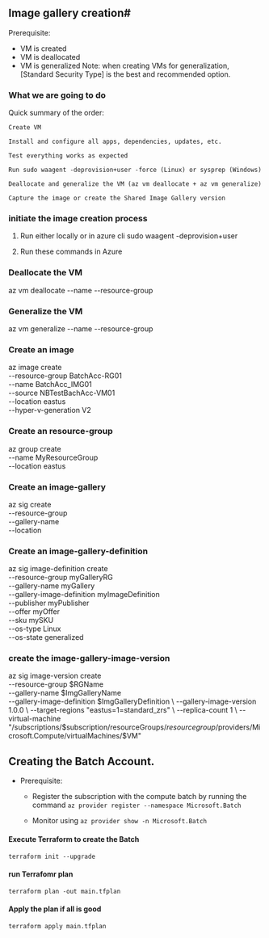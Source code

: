 
## Image gallery creation#

Prerequisite: 
-	VM is created 
-	VM is deallocated
-	VM is generalized
Note: when creating VMs for generalization, [Standard Security Type] is the best and recommended option.

### What we are going to do 
Quick summary of the order:

    Create VM

    Install and configure all apps, dependencies, updates, etc.

    Test everything works as expected

    Run sudo waagent -deprovision+user -force (Linux) or sysprep (Windows)

    Deallocate and generalize the VM (az vm deallocate + az vm generalize)

    Capture the image or create the Shared Image Gallery version

### initiate the image creation process
1.	Run either locally or in azure cli
sudo waagent -deprovision+user


2.	Run these commands in Azure
### Deallocate the VM
az vm deallocate --name <vm-name> --resource-group <rg>

### Generalize the VM
az vm generalize --name <vm-name> --resource-group <rg>

### Create an image
az image create \
  --resource-group BatchAcc-RG01 \
  --name BatchAcc_IMG01 \
  --source NBTestBachAcc-VM01 \
 --location eastus \
 --hyper-v-generation V2

### Create an resource-group
az group create \
--name MyResourceGroup \
--location eastus

### Create an image-gallery
az sig create \
  --resource-group <your-resource-group> \
  --gallery-name <your-gallery-name> \
  --location <azure-region>	

### Create an image-gallery-definition
az sig image-definition create \
   --resource-group myGalleryRG \
   --gallery-name myGallery \
   --gallery-image-definition myImageDefinition \
   --publisher myPublisher \
   --offer myOffer \
   --sku mySKU \
   --os-type Linux \
   --os-state generalized

### create the image-gallery-image-version
az sig image-version create \
--resource-group $RGName \
--gallery-name $ImgGalleryName \
--gallery-image-definition $ImgGalleryDefinition \
--gallery-image-version 1.0.0 \
--target-regions "eastus=1=standard_zrs" \
--replica-count 1 \
--virtual-machine "/subscriptions/$subscription/resourceGroups/$resourcegroup$/providers/Microsoft.Compute/virtualMachines/$VM"


## Creating the Batch Account.
- Prerequisite: 
    * Register the subscription with the compute batch by running the command
        ```az provider register --namespace Microsoft.Batch```
    
    * Monitor using ```az provider show -n Microsoft.Batch```

#### Execute Terraform to create the Batch 
```terraform init --upgrade```

#### run Terrafomr plan
```terraform plan -out main.tfplan```

#### Apply the plan if all is good
```terraform apply main.tfplan```
